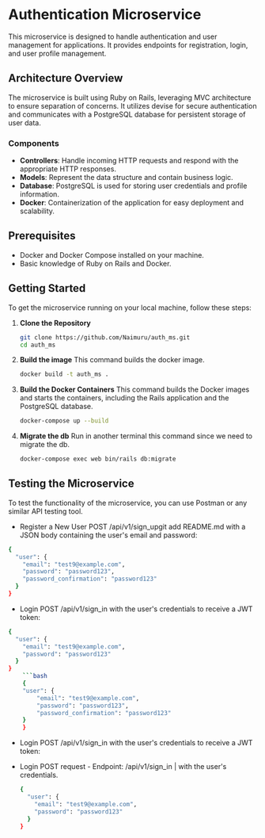 # Authentication Microservice

This microservice is designed to handle authentication and user management for applications. It provides endpoints for registration, login, and user profile management.

## Architecture Overview

The microservice is built using Ruby on Rails, leveraging MVC architecture to ensure separation of concerns. It utilizes devise for secure authentication and communicates with a PostgreSQL database for persistent storage of user data.

### Components

- **Controllers**: Handle incoming HTTP requests and respond with the appropriate HTTP responses.
- **Models**: Represent the data structure and contain business logic.
- **Database**: PostgreSQL is used for storing user credentials and profile information.
- **Docker**: Containerization of the application for easy deployment and scalability.

## Prerequisites

- Docker and Docker Compose installed on your machine.
- Basic knowledge of Ruby on Rails and Docker.

## Getting Started

To get the microservice running on your local machine, follow these steps:

1. **Clone the Repository**

   ```bash
   git clone https://github.com/Naimuru/auth_ms.git
   cd auth_ms

2. **Build the image**
This command builds the docker image.

   ```bash
   docker build -t auth_ms .

2. **Build the Docker Containers**
This command builds the Docker images and starts the containers, including the Rails application and the PostgreSQL database.

    ```bash
    docker-compose up --build

3. **Migrate the db**
Run in another terminal this command since we need to migrate the db.

    ```bash
    docker-compose exec web bin/rails db:migrate
    
## Testing the Microservice

To test the functionality of the microservice, you can use Postman or any similar API testing tool.

- Register a New User
POST /api/v1/sign_upgit add README.md
 with a JSON body containing the user's email and password:

```bash
{
  "user": {
    "email": "test9@example.com",
    "password": "password123",
    "password_confirmation": "password123"
  }
}
```
- Login
POST /api/v1/sign_in with the user's credentials to receive a JWT token:
```bash
{
  "user": {
    "email": "test9@example.com",
    "password": "password123"
  }
}
    ```bash
    {
    "user": {
        "email": "test9@example.com",
        "password": "password123",
        "password_confirmation": "password123"
    }
    }
```
- Login
POST /api/v1/sign_in with the user's credentials to receive a JWT token:

- Login
POST request - Endpoint: /api/v1/sign_in | with the user's credentials.

   ```bash
   {
     "user": {
       "email": "test9@example.com",
       "password": "password123"
     }
   }
